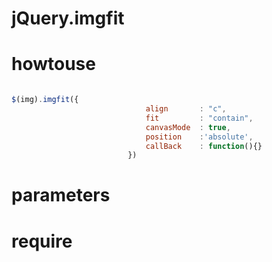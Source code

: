 
# jQuery.imgfit


# howtouse
  ```javascript
  
  $(img).imgfit({ 
								align 		: "c", 
								fit 		: "contain", 
								canvasMode 	: true, 
								position 	:'absolute', 
								callBack  	: function(){}
							})
  
  ```

# parameters

# require




